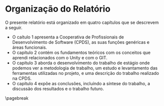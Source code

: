 
# Organização do Relatório

O presente relatório está organizado em quatro capítulos que se descrevem a seguir.



* O caítulo 1 apresenta a Cooperativa de Profissionais de Desenvolvimento de Software (CPDS), as suas funções genéricas e áreas funcionais.
* O capítulo 2 contém os fundamentos teóricos com os conceitos que aprendi relacionados com o Unity e com o GIT.
* O capítulo 3 aborda o desenvolvimento do trabalho de estágio onde podemos ver a metodologia de trabalho, um estudo e levantamento das ferramentas utilizadas no projeto, e uma descrição do trabalho realizado na CPDS.
* O capítulo 4 expõe as conclusões, incluíndo a síntese do trabalho, a discussão dos resultados e o trabalho futuro.

\pagebreak

